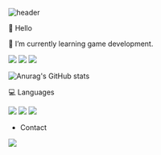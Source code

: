 ![header](https://capsule-render.vercel.app/api?type=waving&color=gradient&height=200&section=header&text=DongHa%20Kim&fontSize=70)

👋 Hello

🌱 I’m currently learning game development.


<a><img src="https://img.shields.io/badge/Visual Studio-5C2D91?style=plastic&logo=Visual Studio&logoColor=FFFFFF"/></a>
<img src="https://img.shields.io/badge/Unity-FFFFFF?style=plastic&logo=Unity&logoColor=000000"/>
<img src="https://img.shields.io/badge/UE4-313131?style=plastic&logo=Unreal Engine&logoColor=FFFFFF"/>

![Anurag's GitHub stats](https://github-readme-stats.vercel.app/api?username=djfdmator&show_icons=true&theme=chartreuse-dark)

💻 Languages

<a><img src="https://img.shields.io/badge/C-A8B9CC?style=plastic&logo=C&logoColor=FFFFFF"/></a>
<img src="https://img.shields.io/badge/C++-00599C?style=plastic&logo=Cplusplus&logoColor=FFFFFF"/>
<img src="https://img.shields.io/badge/C (#)-239120?style=plastic&logo=Csharp&logoColor=FFFFFF"/>

- Contact 

<img src="https://img.shields.io/badge/Gmail-EA4335?style=plastic&logo=Gmail&logoColor=FFFFFF"/>


<!---
djfdmator/djfdmator is a ✨ special ✨ repository because its `README.md` (this file) appears on your GitHub profile.
You can click the Preview link to take a look at your changes.
--->
